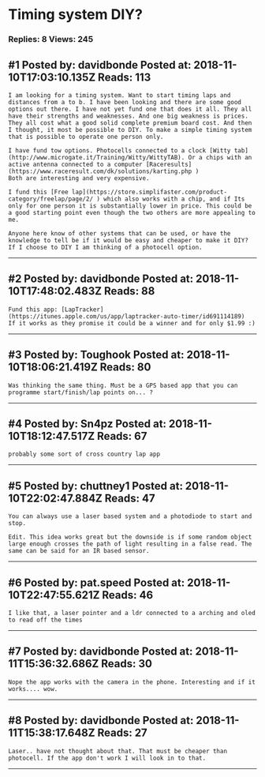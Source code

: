 # Timing system DIY?

### Replies: 8 Views: 245

## \#1 Posted by: davidbonde Posted at: 2018-11-10T17:03:10.135Z Reads: 113

```
I am looking for a timing system. Want to start timing laps and distances from a to b. I have been looking and there are some good options out there. I have not yet fund one that does it all. They all have their strengths and weaknesses. And one big weakness is prices. They all cost what a good solid complete premium board cost. And then I thought, it most be possible to DIY. To make a simple timing system that is possible to operate one person only. 

I have fund tow options. Photocells connected to a clock [Witty tab](http://www.microgate.it/Training/Witty/WittyTAB). Or a chips with an active antenna connected to a computer [Raceresults](https://www.raceresult.com/dk/solutions/karting.php )
Both are interesting and very expensive. 

I fund this [Free lap](https://store.simplifaster.com/product-category/freelap/page/2/ ) which also works with a chip, and if Its only for one person it is substantially lower in price. This could be a good starting point even though the two others are more appealing to me. 

Anyone here know of other systems that can be used, or have the knowledge to tell be if it would be easy and cheaper to make it DIY? If I choose to DIY I am thinking of a photocell option.
```

---
## \#2 Posted by: davidbonde Posted at: 2018-11-10T17:48:02.483Z Reads: 88

```
Fund this app: [LapTracker](https://itunes.apple.com/us/app/laptracker-auto-timer/id691114189)
If it works as they promise it could be a winner and for only $1.99 :)
```

---
## \#3 Posted by: Toughook Posted at: 2018-11-10T18:06:21.419Z Reads: 80

```
Was thinking the same thing. Must be a GPS based app that you can programme start/finish/lap points on... ?
```

---
## \#4 Posted by: Sn4pz Posted at: 2018-11-10T18:12:47.517Z Reads: 67

```
probably some sort of cross country lap app
```

---
## \#5 Posted by: chuttney1 Posted at: 2018-11-10T22:02:47.884Z Reads: 47

```
You can always use a laser based system and a photodiode to start and stop.

Edit. This idea works great but the downside is if some random object large enough crosses the path of light resulting in a false read. The same can be said for an IR based sensor.
```

---
## \#6 Posted by: pat.speed Posted at: 2018-11-10T22:47:55.621Z Reads: 46

```
I like that, a laser pointer and a ldr connected to a arching and oled to read off the times
```

---
## \#7 Posted by: davidbonde Posted at: 2018-11-11T15:36:32.686Z Reads: 30

```
Nope the app works with the camera in the phone. Interesting and if it works.... wow.
```

---
## \#8 Posted by: davidbonde Posted at: 2018-11-11T15:38:17.648Z Reads: 27

```
Laser.. have not thought about that. That must be cheaper than photocell. If the app don't work I will look in to that.
```

---
